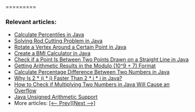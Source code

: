 =========

### Relevant articles:
- [Calculate Percentiles in Java](https://www.baeldung.com/java-compute-percentiles)
- [Solving Rod Cutting Problem in Java](https://www.baeldung.com/java-rod-cutting-problem)
- [Rotate a Vertex Around a Certain Point in Java](https://www.baeldung.com/java-rotate-vertex-around-point)
- [Create a BMI Calculator in Java](https://www.baeldung.com/java-body-mass-index-calculator)
- [Check if a Point Is Between Two Points Drawn on a Straight Line in Java](https://www.baeldung.com/java-check-point-straight-line)
- [Getting Arithmetic Results in the Modulo (10^9 + 7) Format](https://www.baeldung.com/java-modular-arithmetic-operations)
- [Calculate Percentage Difference Between Two Numbers in Java](https://www.baeldung.com/java-percentage-difference)
- [Why Is 2 * (i * i) Faster Than 2 * i * i in Java?](https://www.baeldung.com/java-performance-2-i-i-multiplication)
- [How to Check if Multiplying Two Numbers in Java Will Cause an Overflow](https://www.baeldung.com/java-multiply-numbers-overflow)
- [Java Unsigned Arithmetic Support](https://www.baeldung.com/java-unsigned-arithmetic)
- More articles: [[<-- Prev]](/core-java-modules/core-java-lang-math-3)[[Next -->]](/core-java-modules/core-java-lang-math-5)

